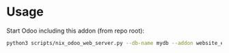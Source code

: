 # Usage

Start Odoo including this addon (from repo root):

```bash
python3 scripts/nix_odoo_web_server.py --db-name mydb --addon website_event_crm_questions
```
